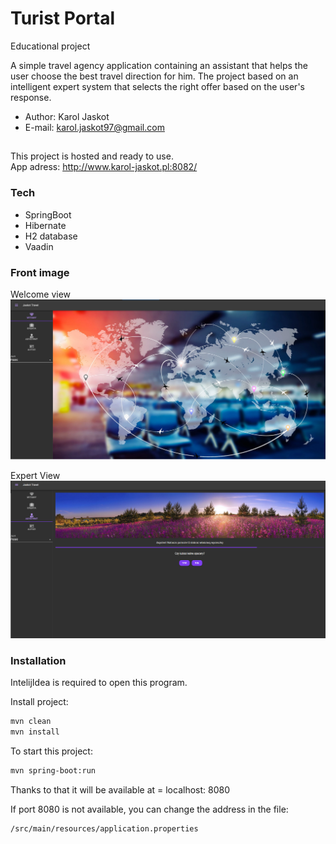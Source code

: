 # Turist Portal

Educational project

A simple travel agency application containing an assistant that helps the user choose the best travel direction for him. The project based on an intelligent expert system that selects the right offer based on the user's response. 

* Author: Karol Jaskot
* E-mail: karol.jaskot97@gmail.com

##

This project is hosted and ready to use.  
App adress:
http://www.karol-jaskot.pl:8082/

### Tech

* SpringBoot 
* Hibernate
* H2 database
* Vaadin 

### Front image
Welcome view
![alt text](img/turist1.png)

Expert View
![alt text](img/turist2.png)

### Installation

IntelijIdea is required to open this program. 



Install project:
```sh
mvn clean
mvn install
```
To start this project:
```sh
mvn spring-boot:run
```

Thanks to that it will be available at =  localhost: 8080


If port 8080 is not available, you can change the address in the file:
```sh
/src/main/resources/application.properties
```
